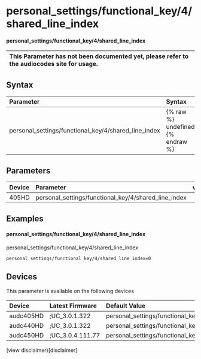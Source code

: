 ﻿---
description: personal_settings/functional_key/4/shared_line_index
search: false
---

# personal_settings/functional_key/4/shared_line_index

#### personal_settings/functional_key/4/shared_line_index


| This Parameter has not been documented yet, please refer to the audiocodes site for usage.  |
| :--- |

## Syntax
| Parameter | Syntax |
| :--- | :--- |
|personal_settings/functional_key/4/shared_line_index | {% raw %} undefined {% endraw %} |

## Parameters
|Device|Parameter|value|Description|
|:---|:---|:---|:---|
| 405HD | personal_settings/functional_key/4/shared_line_index |  |  |

## Examples
#### personal_settings/functional_key/4/shared_line_index

personal_settings/functional_key/4/shared_line_index

```
personal_settings/functional_key/4/shared_line_index=0
```

## Devices
This parameter is available on the following devices

| Device | Latest Firmware | Default Value |
|:---|:---|:---|
| audc405HD | ;UC_3.0.1.322 | personal_settings/functional_key/4/shared_line_index=0 
| audc440HD | ;UC_3.0.1.322 | personal_settings/functional_key/4/shared_line_index=0 
| audc450HD | ;UC_3.0.4.111.77 | personal_settings/functional_key/4/shared_line_index=0 

(view disclaimer)[disclaimer]
